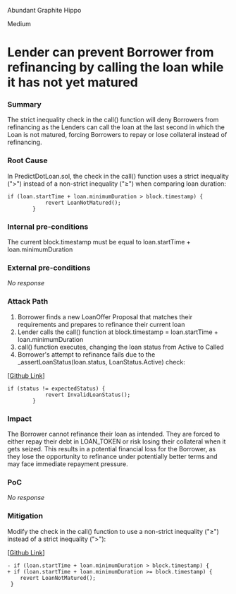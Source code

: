 Abundant Graphite Hippo

Medium

# Lender can prevent Borrower from refinancing by calling the loan while it has not yet matured

### Summary

The strict inequality check in the call() function will deny Borrowers from refinancing as the Lenders can call the loan at the last second in which the Loan is not matured, forcing Borrowers to repay or lose collateral instead of refinancing.

### Root Cause

In PredictDotLoan.sol, the check in the call() function uses a strict inequality (">") instead of a non-strict inequality ("≥") when comparing loan duration:

```solidity
if (loan.startTime + loan.minimumDuration > block.timestamp) {
            revert LoanNotMatured();
        }
```

### Internal pre-conditions

The current block.timestamp must be equal to loan.startTime + loan.minimumDuration

### External pre-conditions

_No response_

### Attack Path

1. Borrower finds a new LoanOffer Proposal that matches their requirements and prepares to refinance their current loan
2. Lender calls the call() function at block.timestamp = loan.startTime + loan.minimumDuration
3. call() function executes, changing the loan status from Active to Called
4. Borrower's attempt to refinance fails due to the _assertLoanStatus(loan.status, LoanStatus.Active) check:

[[Github Link](https://github.com/sherlock-audit/2024-09-predict-fun/blob/main/predict-dot-loan/contracts/PredictDotLoan.sol#L1291-L1293)]

```solidity
if (status != expectedStatus) {
            revert InvalidLoanStatus();
        }
```

### Impact

The Borrower cannot refinance their loan as intended. They are forced to either repay their debt in LOAN_TOKEN or risk losing their collateral when it gets seized. This results in a potential financial loss for the Borrower, as they lose the opportunity to refinance under potentially better terms and may face immediate repayment pressure.

### PoC

_No response_

### Mitigation

Modify the check in the call() function to use a non-strict inequality ("≥") instead of a strict inequality (">"):

[[Github Link](https://github.com/sherlock-audit/2024-09-predict-fun/blob/main/predict-dot-loan/contracts/PredictDotLoan.sol#L540-L541)]

```solidity
- if (loan.startTime + loan.minimumDuration > block.timestamp) {
+ if (loan.startTime + loan.minimumDuration >= block.timestamp) {
    revert LoanNotMatured();
 }

```